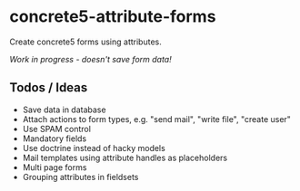 # concrete5-attribute-forms

Create concrete5 forms using attributes.

_Work in progress - doesn't save form data!_

## Todos / Ideas

* Save data in database
* Attach actions to form types, e.g. "send mail", "write file", "create user"
* Use SPAM control
* Mandatory fields
* Use doctrine instead of hacky models
* Mail templates using attribute handles as placeholders
* Multi page forms
* Grouping attributes in fieldsets
